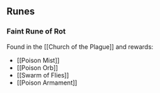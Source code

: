 ## Runes
### Faint Rune of Rot

Found in the [[Church of the Plague]] and rewards:

- [[Poison Mist]]
- [[Poison Orb]]
- [[Swarm of Flies]]
- [[Poison Armament]]
